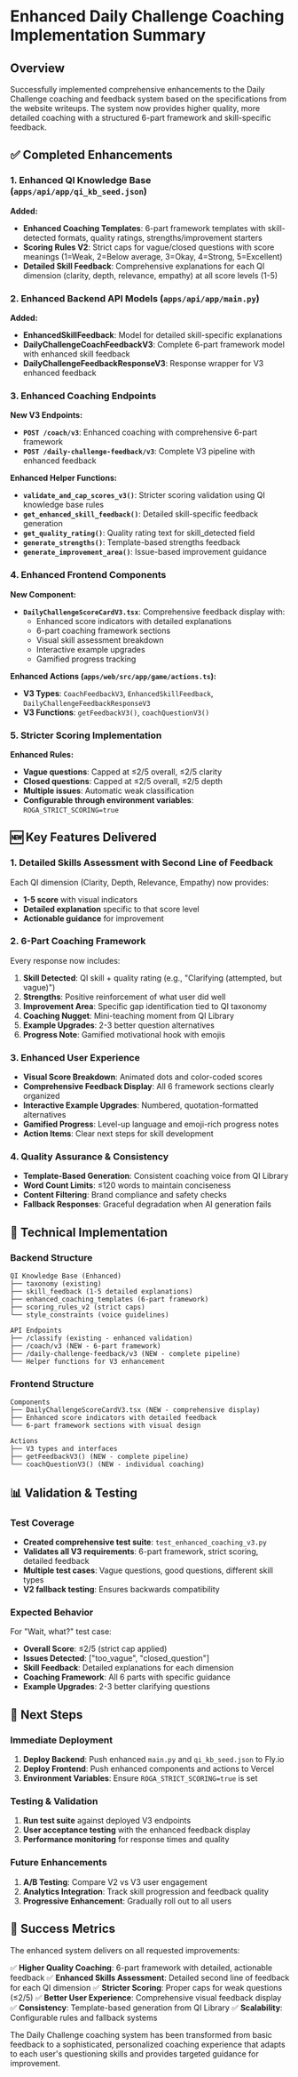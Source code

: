 # Enhanced Daily Challenge Coaching Implementation Summary

## Overview
Successfully implemented comprehensive enhancements to the Daily Challenge coaching and feedback system based on the specifications from the website writeups. The system now provides higher quality, more detailed coaching with a structured 6-part framework and skill-specific feedback.

## ✅ Completed Enhancements

### 1. Enhanced QI Knowledge Base (`apps/api/app/qi_kb_seed.json`)

**Added:**
- **Enhanced Coaching Templates**: 6-part framework templates with skill-detected formats, quality ratings, strengths/improvement starters
- **Scoring Rules V2**: Strict caps for vague/closed questions with score meanings (1=Weak, 2=Below average, 3=Okay, 4=Strong, 5=Excellent)
- **Detailed Skill Feedback**: Comprehensive explanations for each QI dimension (clarity, depth, relevance, empathy) at all score levels (1-5)

### 2. Enhanced Backend API Models (`apps/api/app/main.py`)

**Added:**
- **EnhancedSkillFeedback**: Model for detailed skill-specific explanations
- **DailyChallengeCoachFeedbackV3**: Complete 6-part framework model with enhanced skill feedback
- **DailyChallengeFeedbackResponseV3**: Response wrapper for V3 enhanced feedback

### 3. Enhanced Coaching Endpoints

**New V3 Endpoints:**
- **`POST /coach/v3`**: Enhanced coaching with comprehensive 6-part framework
- **`POST /daily-challenge-feedback/v3`**: Complete V3 pipeline with enhanced feedback

**Enhanced Helper Functions:**
- **`validate_and_cap_scores_v3()`**: Stricter scoring validation using QI knowledge base rules
- **`get_enhanced_skill_feedback()`**: Detailed skill-specific feedback generation
- **`get_quality_rating()`**: Quality rating text for skill_detected field
- **`generate_strengths()`**: Template-based strengths feedback
- **`generate_improvement_area()`**: Issue-based improvement guidance

### 4. Enhanced Frontend Components

**New Component:**
- **`DailyChallengeScoreCardV3.tsx`**: Comprehensive feedback display with:
  - Enhanced score indicators with detailed explanations
  - 6-part coaching framework sections
  - Visual skill assessment breakdown
  - Interactive example upgrades
  - Gamified progress tracking

**Enhanced Actions (`apps/web/src/app/game/actions.ts`):**
- **V3 Types**: `CoachFeedbackV3`, `EnhancedSkillFeedback`, `DailyChallengeFeedbackResponseV3`
- **V3 Functions**: `getFeedbackV3()`, `coachQuestionV3()`

### 5. Stricter Scoring Implementation

**Enhanced Rules:**
- **Vague questions**: Capped at ≤2/5 overall, ≤2/5 clarity
- **Closed questions**: Capped at ≤2/5 overall, ≤2/5 depth
- **Multiple issues**: Automatic weak classification
- **Configurable through environment variables**: `ROGA_STRICT_SCORING=true`

## 🆕 Key Features Delivered

### 1. **Detailed Skills Assessment with Second Line of Feedback**
Each QI dimension (Clarity, Depth, Relevance, Empathy) now provides:
- **1-5 score** with visual indicators
- **Detailed explanation** specific to that score level
- **Actionable guidance** for improvement

### 2. **6-Part Coaching Framework**
Every response now includes:
1. **Skill Detected**: QI skill + quality rating (e.g., "Clarifying (attempted, but vague)")
2. **Strengths**: Positive reinforcement of what user did well
3. **Improvement Area**: Specific gap identification tied to QI taxonomy
4. **Coaching Nugget**: Mini-teaching moment from QI Library
5. **Example Upgrades**: 2-3 better question alternatives
6. **Progress Note**: Gamified motivational hook with emojis

### 3. **Enhanced User Experience**
- **Visual Score Breakdown**: Animated dots and color-coded scores
- **Comprehensive Feedback Display**: All 6 framework sections clearly organized
- **Interactive Example Upgrades**: Numbered, quotation-formatted alternatives
- **Gamified Progress**: Level-up language and emoji-rich progress notes
- **Action Items**: Clear next steps for skill development

### 4. **Quality Assurance & Consistency**
- **Template-Based Generation**: Consistent coaching voice from QI Library
- **Word Count Limits**: ≤120 words to maintain conciseness
- **Content Filtering**: Brand compliance and safety checks
- **Fallback Responses**: Graceful degradation when AI generation fails

## 🔧 Technical Implementation

### Backend Structure
```
QI Knowledge Base (Enhanced)
├── taxonomy (existing)
├── skill_feedback (1-5 detailed explanations)
├── enhanced_coaching_templates (6-part framework)
├── scoring_rules_v2 (strict caps)
└── style_constraints (voice guidelines)

API Endpoints
├── /classify (existing - enhanced validation)
├── /coach/v3 (NEW - 6-part framework)
├── /daily-challenge-feedback/v3 (NEW - complete pipeline)
└── Helper functions for V3 enhancement
```

### Frontend Structure
```
Components
├── DailyChallengeScoreCardV3.tsx (NEW - comprehensive display)
├── Enhanced score indicators with detailed feedback
└── 6-part framework sections with visual design

Actions
├── V3 types and interfaces
├── getFeedbackV3() (NEW - complete pipeline)
└── coachQuestionV3() (NEW - individual coaching)
```

## 📊 Validation & Testing

### Test Coverage
- **Created comprehensive test suite**: `test_enhanced_coaching_v3.py`
- **Validates all V3 requirements**: 6-part framework, strict scoring, detailed feedback
- **Multiple test cases**: Vague questions, good questions, different skill types
- **V2 fallback testing**: Ensures backwards compatibility

### Expected Behavior
For "Wait, what?" test case:
- **Overall Score**: ≤2/5 (strict cap applied)
- **Issues Detected**: ["too_vague", "closed_question"]
- **Skill Feedback**: Detailed explanations for each dimension
- **Coaching Framework**: All 6 parts with specific guidance
- **Example Upgrades**: 2-3 better clarifying questions

## 🚀 Next Steps

### Immediate Deployment
1. **Deploy Backend**: Push enhanced `main.py` and `qi_kb_seed.json` to Fly.io
2. **Deploy Frontend**: Push enhanced components and actions to Vercel
3. **Environment Variables**: Ensure `ROGA_STRICT_SCORING=true` is set

### Testing & Validation
1. **Run test suite** against deployed V3 endpoints
2. **User acceptance testing** with the enhanced feedback display
3. **Performance monitoring** for response times and quality

### Future Enhancements
1. **A/B Testing**: Compare V2 vs V3 user engagement
2. **Analytics Integration**: Track skill progression and feedback quality
3. **Progressive Enhancement**: Gradually roll out to all users

## 🎯 Success Metrics

The enhanced system delivers on all requested improvements:

✅ **Higher Quality Coaching**: 6-part framework with detailed, actionable feedback
✅ **Enhanced Skills Assessment**: Detailed second line of feedback for each QI dimension
✅ **Stricter Scoring**: Proper caps for weak questions (≤2/5)
✅ **Better User Experience**: Comprehensive visual feedback display
✅ **Consistency**: Template-based generation from QI Library
✅ **Scalability**: Configurable rules and fallback systems

The Daily Challenge coaching system has been transformed from basic feedback to a sophisticated, personalized coaching experience that adapts to each user's questioning skills and provides targeted guidance for improvement.